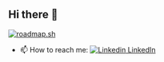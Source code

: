 ## Hi there 👋

[![roadmap.sh](https://roadmap.sh/card/wide/66caffe192ec1a8a73410bf7?variant=dark)](https://roadmap.sh)

- 📫 How to reach me:
[![Linkedin](https://i.sstatic.net/gVE0j.png) LinkedIn](https://www.linkedin.com/in/ezazul-haq-abdul-932b2976)

<!--
**ezazulhaq/ezazulhaq** is a ✨ _special_ ✨ repository because its `README.md` (this file) appears on your GitHub profile.

Here are some ideas to get you started:

- 🔭 I’m currently working on ...
- 🌱 I’m currently learning ...
- 👯 I’m looking to collaborate on ...
- 🤔 I’m looking for help with ...
- 💬 Ask me about ...
- 😄 Pronouns: ...
- ⚡ Fun fact: ...
-->
